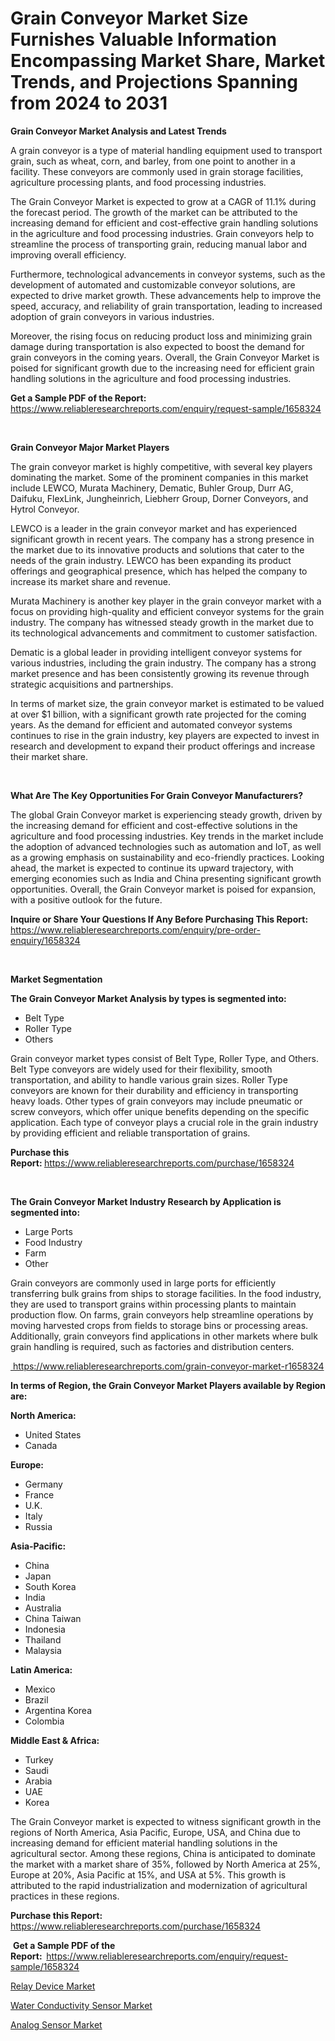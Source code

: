<p><h1>Grain Conveyor Market Size Furnishes Valuable Information Encompassing Market Share, Market Trends, and Projections Spanning from 2024 to 2031</h1></p><p><strong>Grain Conveyor Market Analysis and Latest Trends</strong></p>
<p><p>A grain conveyor is a type of material handling equipment used to transport grain, such as wheat, corn, and barley, from one point to another in a facility. These conveyors are commonly used in grain storage facilities, agriculture processing plants, and food processing industries.</p><p>The Grain Conveyor Market is expected to grow at a CAGR of 11.1% during the forecast period. The growth of the market can be attributed to the increasing demand for efficient and cost-effective grain handling solutions in the agriculture and food processing industries. Grain conveyors help to streamline the process of transporting grain, reducing manual labor and improving overall efficiency. </p><p>Furthermore, technological advancements in conveyor systems, such as the development of automated and customizable conveyor solutions, are expected to drive market growth. These advancements help to improve the speed, accuracy, and reliability of grain transportation, leading to increased adoption of grain conveyors in various industries.</p><p>Moreover, the rising focus on reducing product loss and minimizing grain damage during transportation is also expected to boost the demand for grain conveyors in the coming years. Overall, the Grain Conveyor Market is poised for significant growth due to the increasing need for efficient grain handling solutions in the agriculture and food processing industries.</p></p>
<p><strong>Get a Sample PDF of the Report:&nbsp;</strong> <a href="https://www.reliableresearchreports.com/enquiry/request-sample/1658324">https://www.reliableresearchreports.com/enquiry/request-sample/1658324</a></p>
<p>&nbsp;</p>
<p><strong>Grain Conveyor Major Market Players</strong></p>
<p><p>The grain conveyor market is highly competitive, with several key players dominating the market. Some of the prominent companies in this market include LEWCO, Murata Machinery, Dematic, Buhler Group, Durr AG, Daifuku, FlexLink, Jungheinrich, Liebherr Group, Dorner Conveyors, and Hytrol Conveyor.</p><p>LEWCO is a leader in the grain conveyor market and has experienced significant growth in recent years. The company has a strong presence in the market due to its innovative products and solutions that cater to the needs of the grain industry. LEWCO has been expanding its product offerings and geographical presence, which has helped the company to increase its market share and revenue.</p><p>Murata Machinery is another key player in the grain conveyor market with a focus on providing high-quality and efficient conveyor systems for the grain industry. The company has witnessed steady growth in the market due to its technological advancements and commitment to customer satisfaction.</p><p>Dematic is a global leader in providing intelligent conveyor systems for various industries, including the grain industry. The company has a strong market presence and has been consistently growing its revenue through strategic acquisitions and partnerships.</p><p>In terms of market size, the grain conveyor market is estimated to be valued at over $1 billion, with a significant growth rate projected for the coming years. As the demand for efficient and automated conveyor systems continues to rise in the grain industry, key players are expected to invest in research and development to expand their product offerings and increase their market share.</p></p>
<p>&nbsp;</p>
<p><strong>What Are The Key Opportunities For Grain Conveyor Manufacturers?</strong></p>
<p><p>The global Grain Conveyor market is experiencing steady growth, driven by the increasing demand for efficient and cost-effective solutions in the agriculture and food processing industries. Key trends in the market include the adoption of advanced technologies such as automation and IoT, as well as a growing emphasis on sustainability and eco-friendly practices. Looking ahead, the market is expected to continue its upward trajectory, with emerging economies such as India and China presenting significant growth opportunities. Overall, the Grain Conveyor market is poised for expansion, with a positive outlook for the future.</p></p>
<p><strong>Inquire or Share Your Questions If Any Before Purchasing This Report:</strong> <a href="https://www.reliableresearchreports.com/enquiry/pre-order-enquiry/1658324">https://www.reliableresearchreports.com/enquiry/pre-order-enquiry/1658324</a></p>
<p>&nbsp;</p>
<p><strong>Market Segmentation</strong></p>
<p><strong>The Grain Conveyor Market Analysis by types is segmented into:</strong></p>
<p><ul><li>Belt Type</li><li>Roller Type</li><li>Others</li></ul></p>
<p><p>Grain conveyor market types consist of Belt Type, Roller Type, and Others. Belt Type conveyors are widely used for their flexibility, smooth transportation, and ability to handle various grain sizes. Roller Type conveyors are known for their durability and efficiency in transporting heavy loads. Other types of grain conveyors may include pneumatic or screw conveyors, which offer unique benefits depending on the specific application. Each type of conveyor plays a crucial role in the grain industry by providing efficient and reliable transportation of grains.</p></p>
<p><strong>Purchase this Report:&nbsp;</strong><a href="https://www.reliableresearchreports.com/purchase/1658324">https://www.reliableresearchreports.com/purchase/1658324</a></p>
<p>&nbsp;</p>
<p><strong>The Grain Conveyor Market Industry Research by Application is segmented into:</strong></p>
<p><ul><li>Large Ports</li><li>Food Industry</li><li>Farm</li><li>Other</li></ul></p>
<p><p>Grain conveyors are commonly used in large ports for efficiently transferring bulk grains from ships to storage facilities. In the food industry, they are used to transport grains within processing plants to maintain production flow. On farms, grain conveyors help streamline operations by moving harvested crops from fields to storage bins or processing areas. Additionally, grain conveyors find applications in other markets where bulk grain handling is required, such as factories and distribution centers.</p></p>
<p><a href="https://www.reliableresearchreports.com/grain-conveyor-market-r1658324">&nbsp;https://www.reliableresearchreports.com/grain-conveyor-market-r1658324</a></p>
<p><strong>In terms of Region, the Grain Conveyor Market Players available by Region are:</strong></p>
<p>
    <p> <strong> North America: </strong>
        <ul>
            <li>United States</li>
            <li>Canada</li>
        </ul>
        </p> 
    <p> <strong> Europe: </strong>
        <ul>
            <li>Germany</li>
            <li>France</li>
            <li>U.K.</li>
            <li>Italy</li>
            <li>Russia</li>
        </ul>
        </p> 
    <p> <strong> Asia-Pacific: </strong>
        <ul>
            <li>China</li>
            <li>Japan</li>
            <li>South Korea</li>
            <li>India</li>
            <li>Australia</li>
            <li>China Taiwan</li>
            <li>Indonesia</li>
            <li>Thailand</li>
            <li>Malaysia</li>
        </ul>
        </p> 
    <p> <strong> Latin America: </strong>
        <ul>
            <li>Mexico</li>
            <li>Brazil</li>
            <li>Argentina Korea</li>
            <li>Colombia</li>
        </ul>
        </p> 
    <p> <strong> Middle East & Africa: </strong>
        <ul>
            <li>Turkey</li>
            <li>Saudi</li>
            <li>Arabia</li>
            <li>UAE</li>
            <li>Korea</li>
        </ul>
    </p>
    </p>
<p><p>The Grain Conveyor market is expected to witness significant growth in the regions of North America, Asia Pacific, Europe, USA, and China due to increasing demand for efficient material handling solutions in the agricultural sector. Among these regions, China is anticipated to dominate the market with a market share of 35%, followed by North America at 25%, Europe at 20%, Asia Pacific at 15%, and USA at 5%. This growth is attributed to the rapid industrialization and modernization of agricultural practices in these regions.</p></p>
<p><strong>Purchase this Report: </strong><a href="https://www.reliableresearchreports.com/purchase/1658324">https://www.reliableresearchreports.com/purchase/1658324</a></p>
<p>&nbsp;<strong>Get a Sample PDF of the Report:&nbsp;&nbsp;</strong><a href="https://www.reliableresearchreports.com/enquiry/request-sample/1658324">https://www.reliableresearchreports.com/enquiry/request-sample/1658324</a></p>
<p><strong></strong></p>
<p><p><a href="https://github.com/JordyBecker/Market-Research-Report-List-1/blob/main/relay-device-market.md">Relay Device Market</a></p><p><a href="https://github.com/neilMartin36/Market-Research-Report-List-1/blob/main/water-conductivity-sensor-market.md">Water Conductivity Sensor Market</a></p><p><a href="https://github.com/sydneyHley85/Market-Research-Report-List-1/blob/main/analog-sensor-market.md">Analog Sensor Market</a></p></p>
